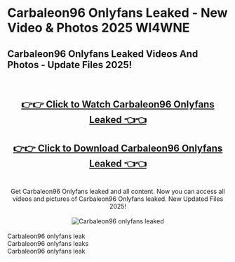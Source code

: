 # Carbaleon96 Onlyfans Leaked - New Video & Photos 2025 WI4WNE

<h2>Carbaleon96 Onlyfans Leaked Videos And Photos - Update Files 2025!</h2>
<br>
<div align="center">
<h2><a href="https://ulove.online/aps_228" rel="nofollow">👉👉 Click to Watch Carbaleon96 Onlyfans Leaked 👈👈</a></h2>
<h2><a href="https://ulove.online/aps_228" rel="nofollow">👉👉 Click to Download Carbaleon96 Onlyfans Leaked 👈👈</a></h2>
<br>
Get Carbaleon96 Onlyfans leaked and all content. Now you can access all videos and pictures of Carbaleon96 Onlyfans leaked. New Updated Files 2025!
<br>
<br>
<a href="https://ulove.online/aps_228" rel="nofollow" data-target="animated-image.originalLink"><img src="https://i.imgur.com/dJHk4Zq.gif)" alt="Carbaleon96 onlyfans leaked" style="max-width: 100%; display: inline-block;" data-target="animated-image.originalImage"></a>
</div>
<br>
Carbaleon96 onlyfans leak<br>
Carbaleon96 onlyfans leaks<br>
Carbaleon96 onlyfans leak